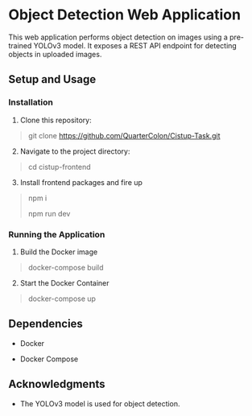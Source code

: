 # Object Detection Web Application

  

This web application performs object detection on images using a pre-trained YOLOv3 model. It exposes a REST API endpoint for detecting objects in uploaded images.

  

## Setup and Usage

  



  

### Installation

  

1. Clone this repository:

    

> git clone https://github.com/QuarterColon/Cistup-Task.git

  

2. Navigate to the project directory:

> cd cistup-frontend

  

3. Install frontend packages and fire up

> npm i
> 
> npm run dev

  

### Running the Application

  

1. Build the Docker image

> docker-compose build

  

2. Start the Docker Container

> docker-compose up

  
  

## Dependencies

  

- Docker

- Docker Compose

  

## Acknowledgments

  

- The YOLOv3 model is used for object detection.